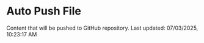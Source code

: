 # Auto Push File

Content that will be pushed to GitHub repository.
Last updated: 07/03/2025, 10:23:17 AM